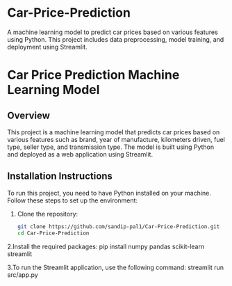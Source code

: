 # Car-Price-Prediction
A machine learning model to predict car prices based on various features using Python. This project includes data preprocessing, model training, and deployment using Streamlit.


# Car Price Prediction Machine Learning Model

## Overview
This project is a machine learning model that predicts car prices based on various features such as brand, year of manufacture, kilometers driven, fuel type, seller type, and transmission type. The model is built using Python and deployed as a web application using Streamlit.

## Installation Instructions
To run this project, you need to have Python installed on your machine. Follow these steps to set up the environment:

1. Clone the repository:
   ```bash
   git clone https://github.com/sandip-pal1/Car-Price-Prediction.git
   cd Car-Price-Prediction
2.Install the required packages:
pip install numpy
pandas
scikit-learn
streamlit

3.To run the Streamlit application, use the following command: 
streamlit run src/app.py
